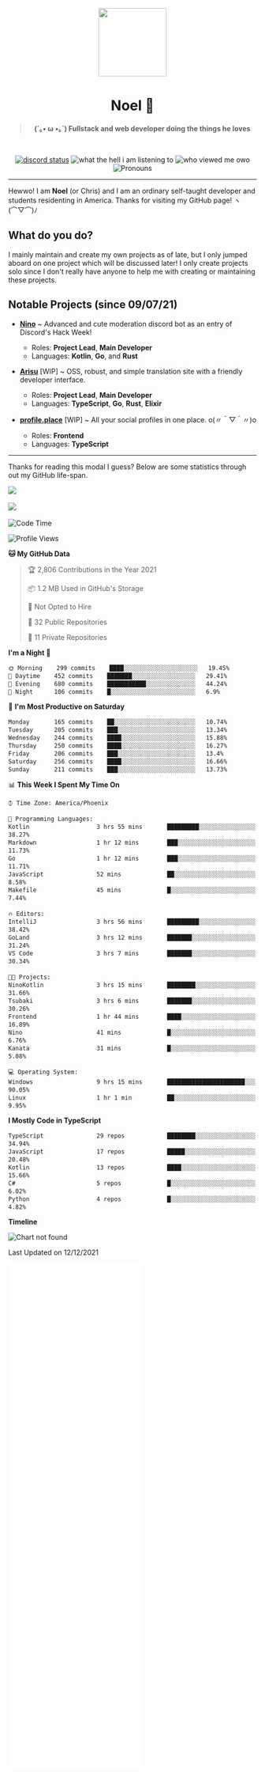 <div align='center'>
  <div align='center'>
    <img
      src='https://cdn.floofy.dev/art/icons/icon_cinnamonserval.png'
      width='138'
      height='138'
    />
  </div>
  <h1>Noel 🐾</h1>
  <blockquote><strong>(´｡• ω •｡`) Fullstack and web developer doing the things he loves</strong></blockquote>

  <br />

  <a href='https://discord.com/users/280158289667555328' target='_blank'><img alt="discord status" src="https://dev.discordprofiles.me/badge/status/280158289667555328" /></a>
  <img alt="what the hell i am listening to" src="https://dev.discordprofiles.me/badge/spotify/280158289667555328" />
  <img alt="who viewed me owo" src="https://komarev.com/ghpvc/?username=auguwu" />
  <img alt='Pronouns' src='https://img.shields.io/endpoint?url=https://pronoundb.org/shields/6004d014406af11e4593a013' />
</div>

<hr />

Hewwo! I am **Noel** (or Chris) and I am an ordinary self-taught developer and students residenting in America. Thanks for visiting my GitHub page! ヽ(⌒▽⌒)ﾉ

## What do you do?
I mainly maintain and create my own projects as of late, but I only jumped aboard on one project which will be discussed later! I only create projects
solo since I don't really have anyone to help me with creating or maintaining these projects.

## Notable Projects (since 09/07/21)
- [**Nino**](https://nino.sh) ~ Advanced and cute moderation discord bot as an entry of Discord's Hack Week!
  - Roles: **Project Lead**, **Main Developer**
  - Languages: **Kotlin**, **Go**, and **Rust**

- [**Arisu**](https://arisu.land) [WIP] ~ OSS, robust, and simple translation site with a friendly developer interface.
  - Roles: **Project Lead**, **Main Developer**
  - Languages: **TypeScript**, **Go**, **Rust**, **Elixir**

- [**profile.place**](https://profile.place) [WIP] ~ All your social profiles in one place. o(〃＾▽＾〃)o
  - Roles: **Frontend**
  - Languages: **TypeScript**

---

Thanks for reading this modal I guess? Below are some statistics through out my GitHub life-span.

![](https://github-readme-stats.vercel.app/api?username=auguwu&count_private=true&show_icons=true&theme=gruvbox)

![](https://github-readme-stats.vercel.app/api/top-langs/?username=auguwu&layout=compact&theme=gruvbox)

<!--START_SECTION:waka-->
![Code Time](http://img.shields.io/badge/Code%20Time-2%2C491%20hrs%2015%20mins-blue)

![Profile Views](http://img.shields.io/badge/Profile%20Views-8-blue)

**🐱 My GitHub Data** 

> 🏆 2,806 Contributions in the Year 2021
 > 
> 📦 1.2 MB Used in GitHub's Storage 
 > 
> 🚫 Not Opted to Hire
 > 
> 📜 32 Public Repositories 
 > 
> 🔑 11 Private Repositories  
 > 
**I'm a Night 🦉** 

```text
🌞 Morning    299 commits    ████░░░░░░░░░░░░░░░░░░░░░   19.45% 
🌆 Daytime    452 commits    ███████░░░░░░░░░░░░░░░░░░   29.41% 
🌃 Evening    680 commits    ███████████░░░░░░░░░░░░░░   44.24% 
🌙 Night      106 commits    █░░░░░░░░░░░░░░░░░░░░░░░░   6.9%

```
📅 **I'm Most Productive on Saturday** 

```text
Monday       165 commits    ██░░░░░░░░░░░░░░░░░░░░░░░   10.74% 
Tuesday      205 commits    ███░░░░░░░░░░░░░░░░░░░░░░   13.34% 
Wednesday    244 commits    ████░░░░░░░░░░░░░░░░░░░░░   15.88% 
Thursday     250 commits    ████░░░░░░░░░░░░░░░░░░░░░   16.27% 
Friday       206 commits    ███░░░░░░░░░░░░░░░░░░░░░░   13.4% 
Saturday     256 commits    ████░░░░░░░░░░░░░░░░░░░░░   16.66% 
Sunday       211 commits    ███░░░░░░░░░░░░░░░░░░░░░░   13.73%

```


📊 **This Week I Spent My Time On** 

```text
⌚︎ Time Zone: America/Phoenix

💬 Programming Languages: 
Kotlin                   3 hrs 55 mins       █████████░░░░░░░░░░░░░░░░   38.27% 
Markdown                 1 hr 12 mins        ███░░░░░░░░░░░░░░░░░░░░░░   11.73% 
Go                       1 hr 12 mins        ███░░░░░░░░░░░░░░░░░░░░░░   11.71% 
JavaScript               52 mins             ██░░░░░░░░░░░░░░░░░░░░░░░   8.58% 
Makefile                 45 mins             █░░░░░░░░░░░░░░░░░░░░░░░░   7.44%

🔥 Editors: 
IntelliJ                 3 hrs 56 mins       █████████░░░░░░░░░░░░░░░░   38.42% 
GoLand                   3 hrs 12 mins       ███████░░░░░░░░░░░░░░░░░░   31.24% 
VS Code                  3 hrs 7 mins        ███████░░░░░░░░░░░░░░░░░░   30.34%

🐱‍💻 Projects: 
NinoKotlin               3 hrs 15 mins       ████████░░░░░░░░░░░░░░░░░   31.66% 
Tsubaki                  3 hrs 6 mins        ███████░░░░░░░░░░░░░░░░░░   30.26% 
Frontend                 1 hr 44 mins        ████░░░░░░░░░░░░░░░░░░░░░   16.89% 
Nino                     41 mins             █░░░░░░░░░░░░░░░░░░░░░░░░   6.76% 
Kanata                   31 mins             █░░░░░░░░░░░░░░░░░░░░░░░░   5.08%

💻 Operating System: 
Windows                  9 hrs 15 mins       ██████████████████████░░░   90.05% 
Linux                    1 hr 1 min          ██░░░░░░░░░░░░░░░░░░░░░░░   9.95%

```

**I Mostly Code in TypeScript** 

```text
TypeScript               29 repos            ████████░░░░░░░░░░░░░░░░░   34.94% 
JavaScript               17 repos            █████░░░░░░░░░░░░░░░░░░░░   20.48% 
Kotlin                   13 repos            ████░░░░░░░░░░░░░░░░░░░░░   15.66% 
C#                       5 repos             █░░░░░░░░░░░░░░░░░░░░░░░░   6.02% 
Python                   4 repos             █░░░░░░░░░░░░░░░░░░░░░░░░   4.82%

```


**Timeline**

![Chart not found](https://raw.githubusercontent.com/auguwu/auguwu/master/charts/bar_graph.png) 


 Last Updated on 12/12/2021
<!--END_SECTION:waka-->

![](./github-metrics.svg)
